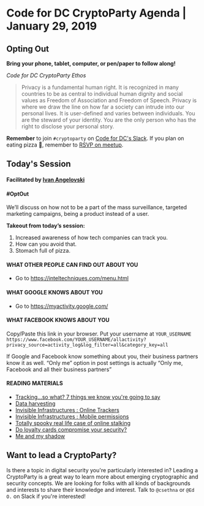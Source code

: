 # Code for DC CryptoParty Agenda | January 29, 2019
## Opting Out
**Bring your phone, tablet, computer, or pen/paper to follow along!**

_Code for DC CryptoParty Ethos_
> Privacy is a fundamental human right. It is recognized in many countries to be as central to individual human dignity and social values as Freedom of Association and Freedom of Speech. Privacy is where we draw the line on how far a society can intrude into our personal lives. It is user-defined and varies between individuals. You are the steward of your identity. You are the only person who has the right to disclose your personal story.

**Remember** to join `#cryptoparty` on [Code for DC's Slack](https://codefordc.org/resources/slack.html). If you plan on eating pizza 🍕, remember to [RSVP on meetup](https://www.meetup.com/Code-for-DC/events/).

## Today's Session
#### Facilitated by [Ivan Angelovski](https://twitter.com/Ivan_Angelovski)
#### #OptOut
We’ll discuss on how not to be a part of the mass surveillance, targeted marketing campaigns, being a product instead of a user.

**Takeout from today’s session:**
1. Increased awareness of how tech companies can track you.
2. How can you avoid that.
3. Stomach full of pizza.

#### WHAT OTHER PEOPLE CAN FIND OUT ABOUT YOU
- Go to https://inteltechniques.com/menu.html

#### WHAT GOOGLE KNOWS ABOUT YOU
- Go to https://myactivity.google.com/   

#### WHAT FACEBOOK KNOWS ABOUT YOU
Copy/Paste this link in your browser. Put your username at `YOUR_USERNAME`
`https://www.facebook.com/YOUR_USERNAME/allactivity?privacy_source=activity_log&log_filter=all&category_key=all`

If Google and Facebook know something about you, their business partners know it as well.
“Only me” option in post settings is actually “Only me, Facebook and all their business partners”

#### READING MATERIALS
- [Tracking...so what? 7 things we know you're going to say](https://myshadow.org/tracking-so-what)
- [Data harvesting](https://labs.rs/en/facebook-algorithmic-factory-immaterial-labour-and-data-harvesting/ )
- [Invisible Infrastructures : Online Trackers](https://labs.rs/en/invisible-infrastructures-online-trackers/ )
- [Invisible Infrastructures : Mobile permissions](https://labs.rs/en/invisible-infrastructures-mobile-permissions/ )
- [Totally spooky real life case of online stalking](https://www.justice.gov/opa/press-release/file/1001841/download )
- [Do loyalty cards compromise your security?](https://us.norton.com/internetsecurity-privacy-do-loyalty-cards-compromise-your-security.html )
- [Me and my shadow](https://myshadow.org/ )

## Want to lead a CryptoParty?
Is there a topic in digital security you're particularly interested in? Leading a CryptoParty is a great way to learn more about emerging cryptographic and security concepts. We are looking for folks with all kinds of backgrounds and interests to share their knowledge and interest. Talk to `@csethna` or `@Ed O.` on Slack if you're interested!
